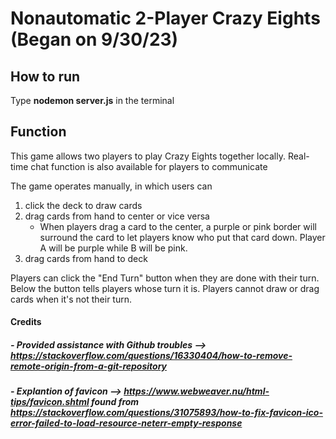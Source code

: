 # Nonautomatic 2-Player Crazy Eights (Began on 9/30/23)

## How to run
Type **nodemon server.js** in the terminal

## Function
This game allows two players to play Crazy Eights together locally. Real-time chat function is also available for players to communicate

The game operates manually, in which users can
1) click the deck to draw cards
2) drag cards from hand to center or vice versa
    - When players drag a card to the center, a purple or pink border will surround the card to let players know who put that card down. Player A will be purple while B will be pink. 
3) drag cards from hand to deck

Players can click the "End Turn" button when they are done with their turn. Below the button tells players whose turn it is. Players cannot draw or drag cards when it's not their turn.


#### Credits
##### - Provided assistance with Github troubles --> https://stackoverflow.com/questions/16330404/how-to-remove-remote-origin-from-a-git-repository
##### - Explantion of favicon --> https://www.webweaver.nu/html-tips/favicon.shtml found from https://stackoverflow.com/questions/31075893/how-to-fix-favicon-ico-error-failed-to-load-resource-neterr-empty-response